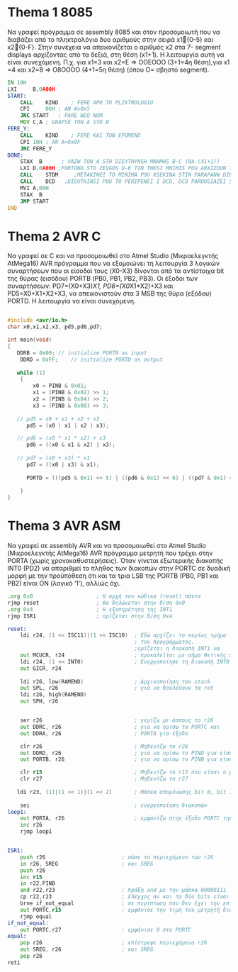 # Thema 1 8085

Να γραφεί πρόγραμμα σε assembly 8085 και στον προσομοιωτή που να διαβάζει από το πληκτρολόγιο δύο αριθμούς στην σειρά x1{0-5} και x2{0-F}. Στην συνέχεια να απεικονίζεται ο αριθμός x2 στα 7- segment displays αρχίζοντας από τα δεξιά, στη θέση (x1+1). Η λειτουργία αυτή να είναι συνεχόμενη. Π.χ. για x1=3 και x2=E => OOΕOOO (3+1=4η θέση),για x1 =4 και x2=8 => O8OOOO (4+1=5η θέση) (όπου O= σβηστό segment).

```asm
IN 10H
LXI 	B,0A00H
START:
	CALL	KIND	; FERE APO TO PLIKTROLOGIO
	CPI 	06H	; AN A>0x5
	JNC	START	; PARE NEO NUM
	MOV	C,A	; GRAPSE TON A STO B
FERE_Y:
	CALL	KIND	; FERE KAI TON EPOMENO	
	CPI	10H	; AN A>0x0F
	JNC	FERE_Y 
DONE:	
   	STAX  B      ; VAZW TON A STH DIEYTHYNSH MNHMHS B-C (0A-(X1+1))
   	LXI	D,0A00H ;FORTONO STO ZEVGOS D-E TIN THESI MNIMIS POU ARXIZOUN TA SEGMENTS
	CALL	STDM	 ;METAKINEI TO MINIMA POU KSEKINA STIN PARAPANW DIEUTHINSI STIN 
	CALL	DCD   ;DIEUTHINSI POU TO PERIPENEI I DCD, DCD PAROUSIAZEI STA SEGMENTS
	MVI	A,00H
	STAX  B
	JMP	START 
END
```

# Thema 2 AVR C

Να γραφεί σε C και να προσομοιωθεί στο Atmel Studio (Μικροελεγκτής AtMega16) AVR πρόγραμμα που να εξομοιώνει τη λειτουργία 3 λογικών συναρτήσεων που οι είσοδοί τους (X0-X3) δίνονται από τα αντίστοιχα bit της θύρας (εισόδου) PORTΒ (PB0, PB1, PB2, PB3). Οι έξοδοι των συναρτήσεων: PD7=(X0+X3)*X1, PD6=(X0*X1*X2)+X3 και PD5=X0+X1+X2+X3, να απεικονιστούν στα 3 MSB της θύρα (εξόδου) PORTD. Η λειτουργία να είναι συνεχόμενη.


```c

#include <avr/io.h>
char x0,x1,x2,x3, pd5,pd6,pd7;

int main(void)
{
   DDRB = 0x00;	// initialize PORTB as input
	DDRD = 0xFF;	// initialize PORTD as output
	
   while (1) 
    {
		x0 = PINB & 0x01;
		x1 = (PINB & 0x02) >> 1;
		x2 = (PINB & 0x04) >> 2;
		x3 = (PINB & 0x08) >> 3;
      
   // pd5 = x0 + x1 + x2 + x3
      pd5 = (x0 | x1 | x2 | x3);

   // pd6 = (x0 * x1 * x2) + x3
      pd6 = ((x0 & x1 & x2) | x3);
   
   // pd7 = (x0 + x3) * x1
      pd7 = ((x0 | x3) & x1);
   
      PORTD = (((pd5 & 0x1) << 5) | ((pd6 & 0x1) << 6) | ((pd7 & 0x1) << 7));
   
    }
}


```

# Thema 3 AVR ASM

Να γραφεί σε assembly AVR και να προσομοιωθεί στο Atmel Studio (Μικροελεγκτής AtMega16) AVR πρόγραμμα μετρητή που τρέχει στην PORTA (χωρίς χρονοκαθυστερήσεις). Όταν γίνεται εξωτερικής διακοπής INT0 (PD2) να απαριθμεί το πλήθος των διακοπών στην PORTC σε δυαδική μορφή με την προϋπόθεση ότι και τα τρια LSB της PORTB (PB0, PB1 και PB2) είναι ΟΝ (λογικό ‘1’), αλλιώς όχι.

```asm
.org 0x0					; Η αρχή του κώδικα (reset) πάντα
rjmp reset					; θα δηλώνεται στην δ/ση 0x0
.org 0x4					; Η εξυπηρέτηση της INT1 
rjmp ISR1					; ορίζεται στην δ/ση 0x4

reset:
	ldi r24, (1 << ISC11)|(1 << ISC10)	; Εδώ αρχίζει το κυρίως τμήμα
										; του προγράμματος.
										;ορίζεται η διακοπή INT1 να
	out MCUCR, r24						; προκαλείται με σήμα θετικής ακμής
	ldi r24, (1 << INT0)				; Ενεργοποίησε τη διακοπή INT0
	out GICR, r24						
	
	ldi r26, low(RAMEND)				; Αρχικοποίηση του stack
	out SPL, r26						; για να δουλεύουν τα ret
	ldi r26, high(RAMEND)
	out SPH, r26


	ser r26								; γεμίζω με άσσους το r26
	out DDRC, r26						; για να ορίσω τα PORTC και
	out DDRA, r26						; PORTA για έξοδο

	clr r26								; Μηδενίζω το r26
	out DDRD, r26						; για να ορίσω το PIND για είσοδο (για τη διακοπη)
	out PORTB, r26						; για να ορίσω το PINB για είσοδο

	clr r15								; Μηδενίζω το r15 που είναι ο μετρητής των διακοπών
	clr r27								; Μηδενίζω το r27
	
   ldi r23, (1)|(1 << 1)|(1 << 2)		; Μάσκα απομόνωσης bit 0, bit 1 και bit 2
	
	sei									; ενεργοποίηση διακοπών
loop1:
	out PORTA, r26						; εμφανίζω στην έξοδο PORTC την τιμή του μετρητή
	inc r26
	rjmp loop1


ISR1:
	push r26		   				; σώσε το περιεχόμενο των r26
	in r26, SREG					; και SREG
	push r26
	inc r15
	in r22,PINB
	and r22,r23						; πράξη and με την μάσκα 00000111
	cp r22,r23						; έλεγχος αν και τα δύο bits είναι άσσοι
	brne if_not_equal				; σε περίπτωση που δεν έχει την επιθυμητή τιμή, γίνεται άλμα 
	out PORTC,r15					; εμφάνισε την τιμή του μετρητή διακοπών στο PORTC
	rjmp equal
if_not_equal:
	out PORTC,r27					; εμφάνισε 0 στο PORTC
equal:
	pop r26							; επίστρεψε περιεχόμενο r26	
	out SREG, r26					; και SREG
	pop r26	
reti
```
